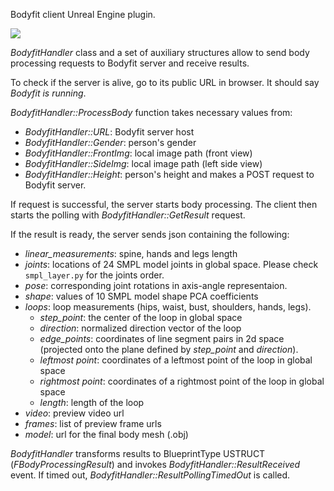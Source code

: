 Bodyfit client Unreal Engine plugin.

![](http://knma.github.io/static/bodyfit_ue_plugin.png)

*BodyfitHandler* class and a set of auxiliary structures allow to send body processing requests to Bodyfit server and receive results.

To check if the server is alive, go to its public URL in browser. It should say *Bodyfit is running*.

*BodyfitHandler::ProcessBody* function takes necessary values from:
* *BodyfitHandler::URL*: Bodyfit server host
* *BodyfitHandler::Gender*: person's gender
* *BodyfitHandler::FrontImg*: local image path (front view)
* *BodyfitHandler::SideImg*: local image path (left side view)
* *BodyfitHandler::Height*: person's height
and makes a POST request to Bodyfit server.

If request is successful, the server starts body processing. The client then starts the polling with *BodyfitHandler::GetResult* request.

If the result is ready, the server sends json containing the following:
* *linear_measurements*: spine, hands and legs length
* *joints*: locations of 24 SMPL model joints in global space. Please check ```smpl_layer.py``` for the joints order.
* *pose*: corresponding joint rotations in axis-angle representaion.
* *shape*: values of 10 SMPL model shape PCA coefficients
* *loops*: loop measurements (hips, waist, bust, shoulders, hands, legs).
    * *step_point*: the center of the loop in global space
    * *direction*: normalized direction vector of the loop
    * *edge_points*: coordinates of line segment pairs in 2d space (projected onto the plane defined by *step_point* and *direction*).
    * *leftmost point*: coordinates of a leftmost point of the loop in global space
    * *rightmost point*: coordinates of a rightmost point of the loop in global space
    * *length*: length of the loop
* *video*: preview video url
* *frames*: list of preview frame urls
* *model*: url for the final body mesh (.obj)

*BodyfitHandler* transforms results to BlueprintType USTRUCT (*FBodyProcessingResult*) and invokes *BodyfitHandler::ResultReceived* event. If timed out, *BodyfitHandler::ResultPollingTimedOut* is called.
